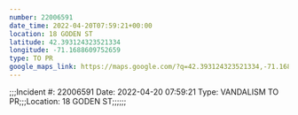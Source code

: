 ```yaml
---
number: 22006591
date_time: 2022-04-20T07:59:21+00:00
location: 18 GODEN ST
latitude: 42.393124323521334
longitude: -71.1688609752659
type: TO PR
google_maps_link: https://maps.google.com/?q=42.393124323521334,-71.1688609752659
---
```


;;;Incident #: 22006591  Date: 2022-04-20 07:59:21  Type: VANDALISM TO PR;;;Location: 18 GODEN ST;;;;;;

